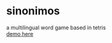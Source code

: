 # sinonimos <br>
a multilingual word game based in tetris <br>
<a href="https://alfres.github.io/sinonimos/ ">demo here</a>
